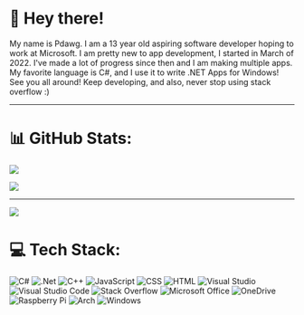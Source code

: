 # 👋 Hey there!
My name is Pdawg. I am a 13 year old aspiring software developer hoping to work at Microsoft. I am pretty new to app development, I started in March of 2022. I've made a lot of progress since then and I am making multiple apps. My favorite language is C#, and I use it to write .NET Apps for Windows! See you all around! Keep developing, and also, never stop using stack overflow :)

---

# 📊 GitHub Stats:
![](https://github-readme-streak-stats.herokuapp.com/?user=Pdawg-bytes&theme=dark&hide_border=false)

![](https://github-readme-stats.vercel.app/api/top-langs/?username=Pdawg-bytes&theme=tokyonight&layout=compact&langs_count=8)

---
[![](https://visitcount.itsvg.in/api?id=Pdawg-bytes&icon=0&color=0)](https://visitcount.itsvg.in)


# 💻 Tech Stack:
![C#](https://img.shields.io/badge/c%23-%23239120.svg?style=for-the-badge&logo=c-sharp&logoColor=white) ![.Net](https://img.shields.io/badge/.NET-5C2D91?style=for-the-badge&logo=.net&logoColor=white) ![C++](https://img.shields.io/badge/C%2B%2B-00599C?style=for-the-badge&logo=c%2B%2B&logoColor=white) ![JavaScript](https://img.shields.io/badge/JavaScript-323330?style=for-the-badge&logo=javascript&logoColor=F7DF1E) ![CSS](https://img.shields.io/badge/CSS3-1572B6?style=for-the-badge&logo=css3&logoColor=white) ![HTML](https://img.shields.io/badge/HTML5-E34F26?style=for-the-badge&logo=html5&logoColor=white) ![Visual Studio](https://img.shields.io/badge/Visual%20Studio-5C2D91.svg?style=for-the-badge&logo=visual-studio&logoColor=white) ![Visual Studio Code](https://img.shields.io/badge/Visual%20Studio%20Code-0078d7.svg?style=for-the-badge&logo=visual-studio-code&logoColor=white) ![Stack Overflow](https://img.shields.io/badge/-Stackoverflow-FE7A16?style=for-the-badge&logo=stack-overflow&logoColor=white) ![Microsoft Office](https://img.shields.io/badge/Microsoft_Office-D83B01?style=for-the-badge&logo=microsoft-office&logoColor=white) ![OneDrive](https://img.shields.io/badge/OneDrive-0078D4.svg?style=for-the-badge&logo=microsoftonedrive&logoColor=white) ![Raspberry Pi](https://img.shields.io/badge/-RaspberryPi-C51A4A?style=for-the-badge&logo=Raspberry-Pi) ![Arch](https://img.shields.io/badge/Arch%20Linux-1793D1?logo=arch-linux&logoColor=fff&style=for-the-badge) ![Windows](https://img.shields.io/badge/Windows-0078D6?style=for-the-badge&logo=windows&logoColor=white)
